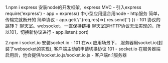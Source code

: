 1.npm i express   安装node的开发框架，express  MVC
    - 引入express require('express')
    - app = express() 中小型应用适合用node
    - http服务 简单， 传输完就断开的 简单协议
    - app.get('/'.(req,res)=>{
        res.send('')
    })
    - 101 协议的跳转？ 聊天室。websocket，一直保持链接
    聊天室是HTTP协议无法实现的，所以101，切换新协议进行
    - app.listen(:port)

2.npm i socket.io 安装socket.io
    - 101 在wx 应用场景下， 服务器用socket.io(封装了websocket的实现),
    客户端主动的申请切换协议 101
    - socket.io 在服务器端启用后，他会提供/socket.io.js/socket.io.js
    - 客户端n:1服务器


